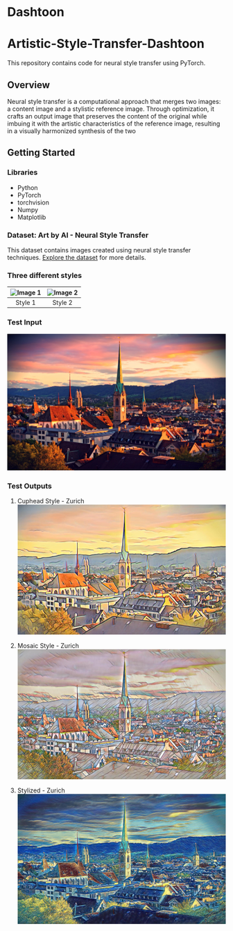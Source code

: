 # Dashtoon
# Artistic-Style-Transfer-Dashtoon

This repository contains code for neural style transfer using PyTorch.

## Overview

Neural style transfer is a computational approach that merges two images: a content image and a stylistic reference image. Through optimization, it crafts an output image that preserves the content of the original while imbuing it with the artistic characteristics of the reference image, resulting in a visually harmonized synthesis of the two

## Getting Started

### Libraries

- Python
- PyTorch
- torchvision
- Numpy
- Matplotlib

### Dataset: Art by AI - Neural Style Transfer

This dataset contains images created using neural style transfer techniques. [Explore the dataset](https://www.kaggle.com/datasets/vbookshelf/art-by-ai-neural-style-transfer) for more details.

### Three different styles

![Image 1]() | ![Image 2](url_to_image_2) | 
:-------------------------:|:-------------------------:|
Style 1       | Style 2      |




### Test Input

![Alt Text](https://github.com/Basheer22EE65R19/Artistic-Style-Transfer-Dashtoon/blob/main/Images/Test_image/zurich.jpeg)

### Test Outputs

1. Cuphead Style - Zurich
   ![Alt Text](https://github.com/Basheer22EE65R19/Artistic-Style-Transfer-Dashtoon/blob/main/Images/Test_output/cuphead-zurich.jpeg)

2. Mosaic Style - Zurich
   ![Alt Text](https://github.com/Basheer22EE65R19/Artistic-Style-Transfer-Dashtoon/blob/main/Images/Test_output/mosaic-zurich.jpeg)

3. Stylized - Zurich
   ![Alt Text](https://github.com/Basheer22EE65R19/Artistic-Style-Transfer-Dashtoon/blob/main/Images/Test_output/stylized-zurich.jpeg)
